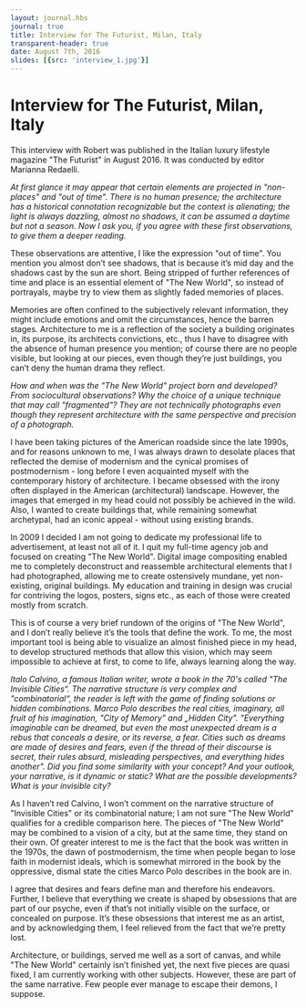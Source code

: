 ```yaml
---
layout: journal.hbs
journal: true
title: Interview for The Futurist, Milan, Italy
transparent-header: true
date: August 7th, 2016
slides: [{src: 'interview_1.jpg'}]
---
```


# Interview for The Futurist, Milan, Italy

This interview with Robert was published in the Italian luxury lifestyle magazine "The Futurist" in August 2016. It was conducted by editor Marianna Redaelli.

*At first glance it may appear that certain elements are projected in "non-places" and "out of time". There is no human presence; the architecture has a historical connotation recognizable but the context is alienating; the light is always dazzling, almost no shadows, it can be assumed a daytime but not a season. Now I ask you, if you agree with these first observations, to give them a deeper reading.*

These observations are attentive, I like the expression "out of time". You mention you almost don’t see shadows, that is because it’s mid day and the shadows cast by the sun are short. Being stripped of further references of time and place is an essential element of "The New World", so instead of portrayals, maybe try to view them as slightly faded memories of places.

Memories are often confined to the subjectively relevant information, they might include emotions and omit the circumstances, hence the barren stages. Architecture to me is a reflection of the society a building originates in, its purpose, its architects convictions, etc., thus I have to disagree with the absence of human presence you mention; of course there are no people visible, but looking at our pieces, even though they’re just buildings, you can’t deny the human drama they reflect.

*How and when was the "The New World" project born and developed? From sociocultural observations? Why the choice of a unique technique that may call "fragmented"? They are not technically photographs even though they represent architecture with the same perspective and precision of a photograph.*

I have been taking pictures of the American roadside since the late 1990s, and for reasons unknown to me, I was always drawn to desolate places that reflected the demise of modernism and the cynical promises of postmodernism - long before I even acquainted myself with the contemporary history of architecture. I became obsessed with the irony often displayed in the American (architectural) landscape. However, the images that emerged in my head could not possibly be achieved in the wild. Also, I wanted to create buildings that, while remaining somewhat archetypal, had an iconic appeal - without using existing brands.

In 2009 I decided I am not going to dedicate my professional life to advertisement, at least not all of it. I quit my full-time agency job and focused on creating "The New World". Digital image compositing enabled me to completely deconstruct and reassemble architectural elements that I had photographed, allowing me to create ostensively mundane, yet non-existing, original buildings. My education and training in design was crucial for contriving the logos, posters, signs etc., as each of those were created mostly from scratch.

This is of course a very brief rundown of the origins of "The New World", and I don’t really believe it’s the tools that define the work. To me, the most important tool is being able to visualize an almost finished piece in my head, to develop structured methods that allow this vision, which may seem impossible to achieve at first, to come to life, always learning along the way.

*Italo Calvino, a famous Italian writer, wrote a book in the 70's called "The Invisible Cities“. The narrative structure is very complex and "combinatorial“, the reader is left with the game of finding solutions or hidden combinations. Marco Polo describes the real cities, imaginary, all fruit of his imagination, "City of Memory" and „Hidden City". "Everything imaginable can be dreamed, but even the most unexpected dream is a rebus that conceals a desire, or its reverse, a fear. Cities such as dreams are made of desires and fears, even if the thread of their discourse is secret, their rules absurd, misleading perspectives, and everything hides another". Did you find some similarity with your concept? And your outlook, your narrative, is it dynamic or static? What are the possible developments? What is your invisible city?*

As I haven’t red Calvino, I won’t comment on the narrative structure of "Invisible Cities" or its combinatorial nature; I am not sure "The New World" qualifies for a credible comparison here. The pieces of "The New World" may be combined to a vision of a city, but at the same time, they stand on their own. Of greater interest to me is the fact that the book was written in the 1970s, the dawn of postmodernism, the time when people began to lose faith in modernist ideals, which is somewhat mirrored in the book by the oppressive, dismal state the cities Marco Polo describes in the book are in.

I agree that desires and fears define man and therefore his endeavors. Further, I believe that everything we create is shaped by obsessions that are part of our psyche, even if that’s not initially visible on the surface, or concealed on purpose. It’s these obsessions that interest me as an artist, and by acknowledging them, I feel relieved from the fact that we’re pretty lost. 

Architecture, or buildings, served me well as a sort of canvas, and while "The New World" certainly isn’t finished yet, the next five pieces are quasi fixed, I am currently working with other subjects. However, these are part of the same narrative. Few people ever manage to escape their demons, I suppose.